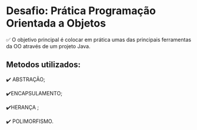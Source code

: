 # Desafio: Prática Programação Orientada a Objetos

✅ O objetivo principal é colocar em prática umas das principais ferramentas da OO através de um projeto Java.

## Metodos utilizados:

✔️ ABSTRAÇÃO;

✔️ENCAPSULAMENTO;

✔️HERANÇA ;

✔️ POLIMORFISMO.
